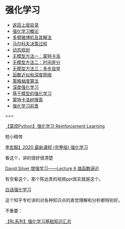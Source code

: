 # 强化学习

* [返回上层目录](../README.md)
* [强化学习概论](reinforcement-learning-introduction/reinforcement-learning-introduction.md)
* [多臂赌博机及其解法](multi-armed-bandit-and-solutions/multi-armed-bandit-and-solutions.md)
* [马尔科夫决策过程](markov-decision-processes/markov-decision-processes.md)
* [动态规划](dynamic-programming/dynamic-programming.md)
* [无模型方法一：蒙特卡洛](model-free-methods-1-monte-carlo/model-free-methods-1-monte-carlo.md)
* [无模型方法二：时间差分](model-free-methods-2-time-difference/model-free-methods-2-time-difference.md)
* [无模型方法三：多步自举](model-free-methods-3-multi-step-bootstrap/model-free-methods-3-multi-step-bootstrap.md)
* [函数近似和深度网络](function-approximation-and-deep-network/function-approximation-and-deep-network.md)
* [策略梯度算法](policy-gradient-algorithm/policy-gradient-algorithm.md)
* [深度强化学习](deep-reinforcement-learning/deep-reinforcement-learning.md)
* [基于模型的强化学习](model-based-reinforcement-learning/model-based-reinforcement-learning.md)
* [蒙特卡洛树搜索](monte-carlo-tree-search/monte-carlo-tree-search.md)
* [强化学习前景](reinforcement-learning-prospect/reinforcement-learning-prospect.md)



===

[【莫烦Python】强化学习 Reinforcement Learning](https://www.bilibili.com/video/BV13W411Y75P?p=5)

短小精悍

[李宏毅】2020 最新课程 (完整版) 强化学习 ](https://www.bilibili.com/video/BV1UE411G78S?p=2)

看这个，讲的很好很清楚

[David Silver 增强学习——Lecture 6 值函数逼近](https://zhuanlan.zhihu.com/p/54189036)

有空看这个，那个陈达贵的视频ppt其实就是这个。

[白话强化学习](https://www.zhihu.com/column/c_1215667894253830144)

这个知乎专栏讲的对各种知识点的直觉理解和分析都特别好。



不重要：

[【RL系列】强化学习基础知识汇总](http://blog.sciencenet.cn/blog-3189881-1129931.html)

